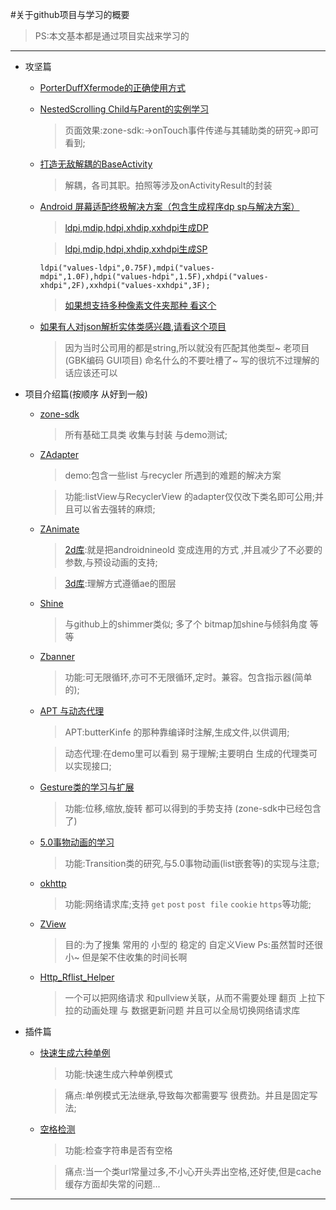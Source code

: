 
#关于github项目与学习的概要
>PS:本文基本都是通过项目实战来学习的

******

* 攻坚篇
    * [PorterDuffXfermode的正确使用方式](https://github.com/luhaoaimama1/zone-sdk/blob/master/README-Xfermode.md)
    * [NestedScrolling Child与Parent的实例学习](https://github.com/luhaoaimama1/zone-sdk/blob/master/README-NestedScrolling.md)

        >页面效果:zone-sdk:->onTouch事件传递与其辅助类的研究->即可看到;
    * [打造无敌解耦的BaseActivity](https://github.com/luhaoaimama1/zone-sdk/blob/master/README-BaseActivity.md)

        >解耦，各司其职。拍照等涉及onActivityResult的封装
    * [Android 屏幕适配终极解决方案（包含生成程序dp sp与解决方案）](https://github.com/luhaoaimama1/AnnotationStudy/blob/master/README.md)

        >[ldpi,mdip,hdpi,xhdip,xxhdpi生成DP](https://github.com/luhaoaimama1/JavaZone/blob/master/JavaTest_Zone/src/%E9%80%82%E9%85%8D/MakeXml_Dp.java)

        >[ldpi,mdip,hdpi,xhdip,xxhdpi生成SP](https://github.com/luhaoaimama1/JavaZone/blob/master/JavaTest_Zone/src/%E9%80%82%E9%85%8D/MakeXml_Sp.java)
        ```
        ldpi("values-ldpi",0.75F),mdpi("values-mdpi",1.0F),hdpi("values-hdpi",1.5F),xhdpi("values-xhdpi",2F),xxhdpi("values-xxhdpi",3F);
        ```
        >[如果想支持多种像素文件夹那种 看这个](https://github.com/luhaoaimama1/JavaZone/blob/master/JavaTest_Zone/src/%E9%80%82%E9%85%8D/MakeXml_AccurateSize.java)
    * [如果有人对json解析实体类感兴趣,请看这个项目](https://github.com/luhaoaimama1/JsonParser)

        >因为当时公司用的都是string,所以就没有匹配其他类型~ 老项目(GBK编码 GUI项目) 命名什么的不要吐槽了~ 写的很坑不过理解的话应该还可以

* 项目介绍篇(按顺序 从好到一般)
    * [zone-sdk](https://github.com/luhaoaimama1/zone-sdk)
    
        >所有基础工具类 收集与封装 与demo测试;
    * [ZAdapter](https://github.com/luhaoaimama1/ZAdapter)
    
        >demo:包含一些list 与recycler 所遇到的难题的解决方案

        >功能:listView与RecyclerView 的adapter仅仅改下类名即可公用;并且可以省去强转的麻烦;
    * [ZAnimate](https://github.com/luhaoaimama1/ZAnimate)
    
        >[2d库](https://github.com/luhaoaimama1/ZAnimate):就是把androidnineold 变成连用的方式 ,并且减少了不必要的参数,与预设动画的支持;

        >[3d库](https://github.com/luhaoaimama1/ZAnimate/blob/master/README-3D.md):理解方式遵循ae的图层
    * [Shine](https://github.com/luhaoaimama1/Shine)

        >与github上的shimmer类似; 多了个 bitmap加shine与倾斜角度 等等
    * [Zbanner](https://github.com/luhaoaimama1/Zbanner)

        >功能:可无限循环,亦可不无限循环,定时。兼容。包含指示器(简单的);
    * [APT 与动态代理](https://github.com/luhaoaimama1/AnnotationStudy/blob/master/README.md)

        >APT:butterKinfe 的那种靠编译时注解,生成文件,以供调用;

        >动态代理:在demo里可以看到 易于理解;主要明白 生成的代理类可以实现接口;
    * [Gesture类的学习与扩展](https://github.com/luhaoaimama1/GestureStudy)

        >功能:位移,缩放,旋转 都可以得到的手势支持 (zone-sdk中已经包含了)
    * [5.0事物动画的学习](https://github.com/luhaoaimama1/TransitionStudy)

        >功能:Transition类的研究,与5.0事物动画(list嵌套等)的实现与注意;
    * [okhttp](https://github.com/luhaoaimama1/ZOkHttp)

        >功能:网络请求库;支持 `get` `post` `post file` `cookie` `https`等功能;
    * [ZView](https://github.com/luhaoaimama1/ZView)

        >目的:为了搜集 常用的 小型的 稳定的 自定义View Ps:虽然暂时还很小~ 但是架不住收集的时间长啊
    * [Http_Rflist_Helper](https://github.com/luhaoaimama1/Http_Rflist_Helper/blob/master/README-cn.md)

        >一个可以把网络请求 和pullview关联，从而不需要处理 翻页 上拉下拉的动画处理 与 数据更新问题 并且可以全局切换网络请求库

* 插件篇
    * [快速生成六种单例](https://github.com/luhaoaimama1/SingletonTest)

        >功能:快速生成六种单例模式

        >痛点:单例模式无法继承,导致每次都需要写 很费劲。并且是固定写法;

    * [空格检测](https://github.com/luhaoaimama1/SpaceTest2)

         >功能:检查字符串是否有空格
 
         >痛点:当一个类url常量过多,不小心开头弄出空格,还好使,但是cache缓存方面却失常的问题...

******

